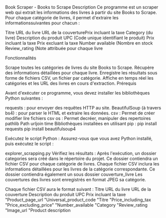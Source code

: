 Book Scraper - Books to Scrape
Description
Ce programme est un scraper web qui extrait les informations des livres à partir du site Books to Scrape. Pour chaque catégorie de livres, il permet d'extraire les informationssuivantes pour chacun :

Titre 
URL du livre
URL de la couverturePrix incluant la taxe
Category (du livre)
Description du produit
UPC (Code unique identifiant le produit)
Prix incluant la taxe
Prix excluant la taxe
Number available (Nombre en stock
Review_rating (Note attribuée pour chaque livre

Fonctionnalités

Scrape toutes les catégories de livres du site Books to Scrape.
Récupère des informations détaillées pour chaque livre.
Enregistre les résultats sous forme de fichiers CSV, un fichier par catégorie.
Affiche en temps réel les catégories et les URL des livres en cours d'extraction.
Prérequis

Avant d'exécuter ce programme, vous devez installer les bibliothèques Python suivantes :

requests : pour envoyer des requêtes HTTP au site.
BeautifulSoup (à travers bs4) : pour parser le HTML et extraire les données.
csv : Permet de créer modifier lire fichiers csv
os : Permet decréer, manipuler des repertoires
pathlib  Path
urljoin
time 
Bibliothèques installées en utilisant pip :
pip install requests
pip install beautifulsoup4

Exécutez le script Python : Assurez-vous que vous avez Python installé, puis exécutez le script :

explorer_scrapping.py
Vérifiez les résultats : Après l'exécution, un dossier categories sera créé dans le répertoire du projet. Ce dossier contiendra un fichier CSV pour chaque catégorie de livres. Chaque fichier CSV inclura les informations détaillées pour les livres de la catégorie correspondante.
Ce dossier contiendra également un sous dossier couverture_livre Les couvertures des livres sont enregistrés en format JPEG sa catégorie.


Chaque fichier CSV aura le format suivant :
Titre URL du livre  URL de la couverture Description du produit UPC Prix incluant la taxe
"Product_page_url
"Universal_product_code
"Titre
"Price_including_tax
"Price_excluding_price"
"Number_available
"Category
"Review_rating
"Image_url
"Product description



